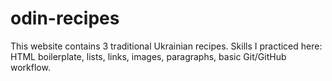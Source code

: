 # odin-recipes
This website contains 3 traditional Ukrainian recipes.
Skills I practiced here: HTML boilerplate, lists, links, images, paragraphs, basic Git/GitHub workflow.